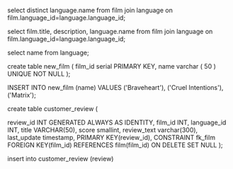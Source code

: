 <!-- Exercise 1: Dvd Rental
1. Get a list of all film languages -->

select distinct language.name from film join language on film.language_id=language.language_id;

<!-- 2. Get a list of all films joined with their languages – select only the film title, description, and language name. Try your query with different joins:

Get all films, even if they don’t have languages -->

select film.title, description, language.name from film join language on film.language_id=language.language_id;

<!-- same with inner, left or right -->

<!-- Get all languages, even if there are no films in those languages. Which languages are these? -->

select name from language;

<!-- All stored languages in the database-->

<!-- Create a new table called new_film with the following columns : id, name. Add some new films to the table. -->

create table new_film  (
	film_id serial PRIMARY KEY,
	name varchar ( 50 ) UNIQUE NOT NULL
);

INSERT INTO 
    new_film (name)
VALUES
    ('Braveheart'),
    ('Cruel Intentions'),
    ('Matrix');

<!-- Create a new table called customer_review, to contain data about film reviews that customers will make.
Think about the DELETE constraint: if a film is deleted, it’s review should be automatically deleted
It should have the following columns:
review_id – a primary key, non null, auto-increment
film_id – references the new_film table. The film that is being reviewed.
language_id – references the language table. What language the review is in.
title – the title of the review
score – the rating of the review (1-10)
review_text – the text of the review. No limit on the length.
last_update – when the review was last updated. -->
create table customer_review (

review_id INT GENERATED ALWAYS AS IDENTITY,
film_id INT,
language_id INT,
title VARCHAR(50),
score smallint,
review_text varchar(300),
last_update timestamp,
PRIMARY KEY(review_id),
CONSTRAINT fk_film
    FOREIGN KEY(film_id) 
        REFERENCES film(film_id)
            ON DELETE SET NULL
);

<!-- Add 2 movie reviews. Make sure you link them to valid objects in the other tables. -->

insert into customer_review (review)